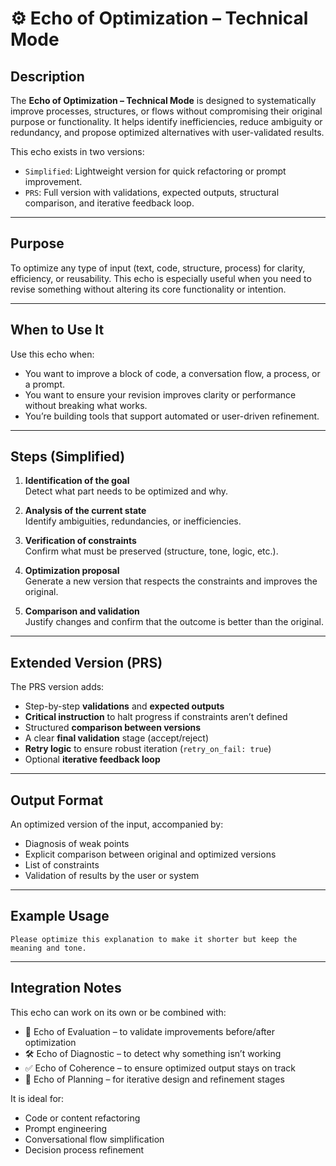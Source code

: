 # ⚙️ Echo of Optimization – Technical Mode

## Description

The **Echo of Optimization – Technical Mode** is designed to systematically improve processes, structures, or flows without compromising their original purpose or functionality. It helps identify inefficiencies, reduce ambiguity or redundancy, and propose optimized alternatives with user-validated results.

This echo exists in two versions:

- `Simplified`: Lightweight version for quick refactoring or prompt improvement.
- `PRS`: Full version with validations, expected outputs, structural comparison, and iterative feedback loop.

---

## Purpose

To optimize any type of input (text, code, structure, process) for clarity, efficiency, or reusability. This echo is especially useful when you need to revise something without altering its core functionality or intention.

---

## When to Use It

Use this echo when:

- You want to improve a block of code, a conversation flow, a process, or a prompt.
- You want to ensure your revision improves clarity or performance without breaking what works.
- You’re building tools that support automated or user-driven refinement.

---

## Steps (Simplified)

1. **Identification of the goal**  
   Detect what part needs to be optimized and why.

2. **Analysis of the current state**  
   Identify ambiguities, redundancies, or inefficiencies.

3. **Verification of constraints**  
   Confirm what must be preserved (structure, tone, logic, etc.).

4. **Optimization proposal**  
   Generate a new version that respects the constraints and improves the original.

5. **Comparison and validation**  
   Justify changes and confirm that the outcome is better than the original.

---

## Extended Version (PRS)

The PRS version adds:

- Step-by-step **validations** and **expected outputs**
- **Critical instruction** to halt progress if constraints aren’t defined
- Structured **comparison between versions**
- A clear **final validation** stage (accept/reject)
- **Retry logic** to ensure robust iteration (`retry_on_fail: true`)
- Optional **iterative feedback loop**

---

## Output Format

An optimized version of the input, accompanied by:

- Diagnosis of weak points
- Explicit comparison between original and optimized versions
- List of constraints
- Validation of results by the user or system

---

## Example Usage

```text
Please optimize this explanation to make it shorter but keep the meaning and tone.
```

---

## Integration Notes

This echo can work on its own or be combined with:

- 🧪 Echo of Evaluation – to validate improvements before/after optimization
- 🛠️ Echo of Diagnostic – to detect why something isn’t working
- ✅ Echo of Coherence – to ensure optimized output stays on track
- 🧭 Echo of Planning – for iterative design and refinement stages

It is ideal for:

- Code or content refactoring
- Prompt engineering
- Conversational flow simplification
- Decision process refinement
